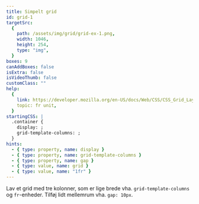 ```yaml
---
title: Simpelt grid
id: grid-1
targetSrc:
  {
    path: /assets/img/grid/grid-ex-1.png,
    width: 1046,
    height: 254,
    type: "img",
  }
boxes: 9
canAddBoxes: false
isExtra: false
isVideoThumb: false
customClass: ""
help:
  {
    link: https://developer.mozilla.org/en-US/docs/Web/CSS/CSS_Grid_Layout/Basic_Concepts_of_Grid_Layout#the_fr_unit,
    topic: fr unit,
  }
startingCSS: |
  .container {
    display: ;
    grid-template-columns: ;
  }
hints:
  - { type: property, name: display }
  - { type: property, name: grid-template-columns }
  - { type: property, name: gap }
  - { type: value, name: grid }
  - { type: value, name: "1fr" }
---
```


Lav et grid med tre kolonner, som er lige brede vha. `grid-template-columns` og `fr`-enheder. Tilføj lidt mellemrum vha. `gap: 10px`.

